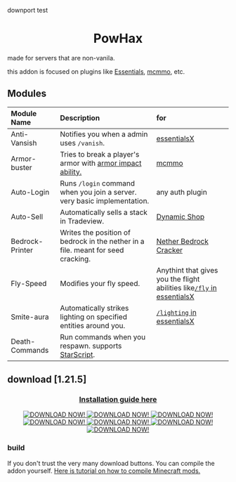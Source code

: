 downport test

<h1 align="center">PowHax</h1> 

made for servers that are non-vanila.

this addon is focused on plugins like [Essentials](https://essentialsx.net/), [mcmmo](https://mcmmo.org/), etc. 

## Modules


| Module Name | Description | for|
| :-------- | :------- | :------------------------- |
| Anti-Vansish | Notifies you when a admin uses `/vanish`. | [essentialsX](https://essentialsx.net) |
| Armor-buster | Tries to break a player's armor with [armor impact ability.](https://mcmmo.fandom.com/wiki/Axes_(Combat)#Armor_Impact) | [mcmmo](https://mcmmo.org/#home) |
| Auto-Login | Runs `/login` command when you join a server. very basic implementation. | any auth plugin |
| Auto-Sell | Automatically sells a stack in Tradeview. | [Dynamic Shop](https://www.spigotmc.org/resources/discontinued-dynamicshop-3-1-16-5-1-21.65603) |
| Bedrock-Printer | Writes the position of bedrock in the nether in a file. meant for seed cracking.| [Nether Bedrock Cracker](https://github.com/19MisterX98/Nether_Bedrock_Cracker) |
| Fly-Speed | Modifies your fly speed. | Anythint that gives you the flight abilities like[`/fly` in essentialsX](https://essentialsX.net) |
| Smite-aura | Automatically strikes lighting on specified entities around you. | [`/lighting` in essentialsX](https://essentialsx.net/) |
| Death-Commands | Run commands when you respawn. supports [StarScript](https://meteorclient.com/faq/starscript). |  |

## download [1.21.5]


<h3 align="center"><a href="./Installation%20guide.md">Installation guide here</a></h3>

<div align="center">

<a href="https://github.com/Powie69/PowHax/releases" align>
        <img src="https://encrypted-tbn0.gstatic.com/images?q=tbn:ANd9GcRhF3jjLg6ZcMHViwfPKRj_BfMFkDCP59YrcpzZBM5XbGuZ2Q7RyDJfoMoC5S_ckBRX1g&usqp=CAU" alt="DOWNLOAD NOW!"/>
        <img src="https://encrypted-tbn0.gstatic.com/images?q=tbn:ANd9GcS_GlNQ2QzowFoex_SuVlqpKPyYsXwN1oldZg&usqp=CAU" alt="DOWNLOAD NOW!"/>
        <img src="https://encrypted-tbn0.gstatic.com/images?q=tbn:ANd9GcScPp03sqFuOjFnK47izCeppMQ7Z61vJq1EXA&usqp=CAU" alt="DOWNLOAD NOW!"/>
        <img src="https://encrypted-tbn0.gstatic.com/images?q=tbn:ANd9GcQoaW7cYo8gjF2up_6C-bi-FJ_aIKbB0QKrtaqI-58w_MpIfeh5Ip5Su14R-6WjHLBmWe4&usqp=CAU" alt="DOWNLOAD NOW!"/>
        <img src="https://t4.ftcdn.net/jpg/06/00/79/51/360_F_600795160_dIBqMukBPbrf2CuZjt4CpbCvhKsdOPxj.jpg" alt="DOWNLOAD NOW!"/>
        <img src="https://cdn.pixabay.com/photo/2023/02/09/15/32/download-7779081_1280.png" alt="DOWNLOAD NOW!"/>
        <img src="https://static.vecteezy.com/system/resources/thumbnails/000/562/163/small/BUTTON-d-2.jpg" alt="DOWNLOAD NOW!"/>
</a>
</div>


### build


If you don't trust the very many download buttons. You can compile the addon yourself.
[Here is tutorial on how to compile Minecraft mods.](https://youtu.be/5dEgxdLUQoI)
